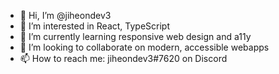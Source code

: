 - 👋 Hi, I’m @jiheondev3
- 👀 I’m interested in React, TypeScript
- 🌱 I’m currently learning responsive web design and a11y
- 💞️ I’m looking to collaborate on modern, accessible webapps
- 📫 How to reach me: jiheondev3#7620 on Discord

<!---
jiheondev3/jiheondev3 is a ✨ special ✨ repository because its `README.md` (this file) appears on your GitHub profile.
You can click the Preview link to take a look at your changes.
--->
